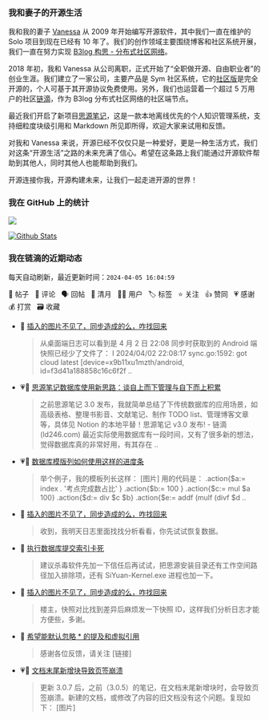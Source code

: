 ### 我和妻子的开源生活

我和我的妻子 [Vanessa](https://github.com/Vanessa219) 从 2009 年开始编写开源软件，其中我们一直在维护的 Solo 项目到现在已经有 10 年了。我们的创作领域主要围绕博客和社区系统开展，我们一直在努力实现 [B3log 构思 - 分布式社区网络](https://ld246.com/article/1546941897596)。

2018 年初，我和 Vanessa 从公司离职，正式开始了“全职做开源、自由职业者”的创业生涯。我们建立了一家公司，主要产品是 Sym 社区系统，它的[社区版](https://github.com/88250/symphony)是完全开源的，个人可基于其开源协议免费使用。另外，我们也运营着一个超过 5 万用户的社区[链滴](https://ld246.com)，作为 B3log 分布式社区网络的社区端节点。

最近我们开启了新项目[思源笔记](https://github.com/siyuan-note/siyuan)，这是一款本地离线优先的个人知识管理系统，支持细粒度块级引用和 Markdown 所见即所得，欢迎大家来试用和反馈。

对我和 Vanessa 来说，开源已经不仅仅只是一种爱好，更是一种生活方式，我们对这条“开源生活”之路的未来充满了信心。希望在这条路上我们能通过开源软件帮助到其他人，同时其他人也能帮助到我们。

开源连接你我，开源构建未来，让我们一起走进开源的世界！

### 我在 GitHub 上的统计

<a title="Hits" target="_blank" href="https://github.com/88250/88250"><img src="https://hits.b3log.org/88250/88250.svg"></a>

[![Github Stats](https://github-readme-stats.vercel.app/api?username=88250&theme=tokyonight&show_icons=true)](https://github.com/88250)

<!--events start -->

### 我在链滴的近期动态

每天自动刷新，最近更新时间：`2024-04-05 16:04:59`

📝 帖子 &nbsp; 💬 评论 &nbsp; 🗣 回帖 &nbsp; 🌙 清月 &nbsp; 👨‍💻 用户 &nbsp; 🏷️ 标签 &nbsp; ⭐️ 关注 &nbsp; 👍 赞同 &nbsp; 💗 感谢 &nbsp; 💰 打赏 &nbsp; 🗃 收藏

* 💬 [插入的图片不见了，同步造成的么，咋找回来](https://ld246.com/article/1712153967569/comment/1712287760320#comments)

  > 从桌面端日志可以看到是 4 月 2 日 22:08 同步时获取到的 Android 端快照已经少了文件了： I 2024/04/02 22:08:17 sync.go:1592: got cloud latest [device=x9b11xu1mzth/android, id=f3d41a188858c16c6f2f ..
* 💗📝 [思源笔记数据库使用新思路：谈自上而下管理与自下而上积累](https://ld246.com/article/1712235934222)

  > 之前思源笔记 3.0 发布，我就简单总结了下传统数据库的应用场景，如高级表格、整理书影音、文献笔记、制作 TODO list、管理博客文章等，具体见 Notion 的本地平替！思源笔记 v3.0 发布! - 链滴 (ld246.com) 最近实际使用数据库有一段时间，又有了很多新的想法，觉得数据库真的非常好用，有其存在 ..
* 💗💬 [数据库模版列如何使用这样的进度条](https://ld246.com/article/1712247952388/comment/1712259667862#comments)

  > 举个例子，我的模板列长这样： [图片] 用的代码是： .action{$a:= index . '考点完成数占比' } .action{$b:= 100 } .action{$c:= mul $a 100} .action{$d:= div $c $b} .action{$e:= addf (mulf (divf $d ..
* 💬 [插入的图片不见了，同步造成的么，咋找回来](https://ld246.com/article/1712153967569/comment/1712240659673#comments)

  > 收到，我明天日志里面找找分析看看，你先试试恢复数据。
* 💬 [执行数据库提交索引卡死](https://ld246.com/article/1712236121825/comment/1712236504522#comments)

  > 建议杀毒软件先加一下信任后再试试，把思源安装目录还有工作空间路径加入排除项，还有 SiYuan-Kernel.exe 进程也加一下。
* 💬 [插入的图片不见了，同步造成的么，咋找回来](https://ld246.com/article/1712153967569/comment/1712236069253#comments)

  > 楼主，快照对比找到差异后麻烦发一下快照 ID，这样我们分析日志才能方便些，多谢。
* 💬 [希望能默认忽略 * 的提及和虚拟引用](https://ld246.com/article/1712225610524/comment/1712234477871#comments)

  > 感谢各位反馈，请关注 [链接]
* 💗📝 [文档末尾新增块导致页签崩溃](https://ld246.com/article/1712209736046)

  > 更新 3.0.7 后，之前（3.0.5）的笔记，在文档末尾新增块时，会导致页签崩溃。新建的文档，或修改了内容的旧文档没有这个问题。复现如下： [图片]


<!--events end -->
